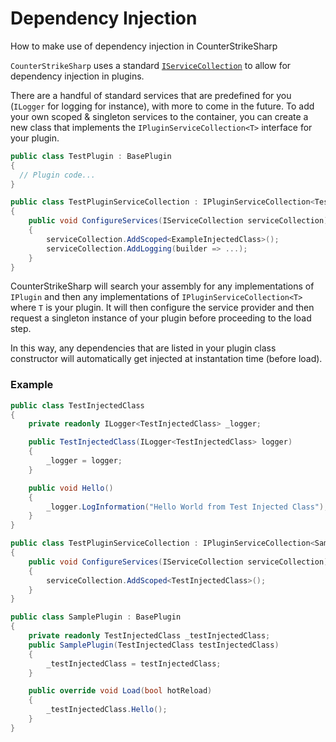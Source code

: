 # Dependency Injection

How to make use of dependency injection in CounterStrikeSharp

`CounterStrikeSharp` uses a standard <a href="https://learn.microsoft.com/en-us/aspnet/core/fundamentals/dependency-injection?view=aspnetcore-8.0" target="_blank">`IServiceCollection`</a> to allow for dependency injection in plugins.

There are a handful of standard services that are predefined for you (`ILogger` for logging for instance), with more to come in the future. To add your own scoped & singleton services to the container, you can create a new class that implements the `IPluginServiceCollection<T>` interface for your plugin.

```csharp
public class TestPlugin : BasePlugin
{
  // Plugin code...
}

public class TestPluginServiceCollection : IPluginServiceCollection<TestPlugin>
{
    public void ConfigureServices(IServiceCollection serviceCollection)
    {
        serviceCollection.AddScoped<ExampleInjectedClass>();
        serviceCollection.AddLogging(builder => ...);
    }
}
```

CounterStrikeSharp will search your assembly for any implementations of `IPlugin` and then any implementations of `IPluginServiceCollection<T>` where `T` is your plugin. It will then configure the service provider and then request a singleton instance of your plugin before proceeding to the load step.

In this way, any dependencies that are listed in your plugin class constructor will automatically get injected at instantation time (before load).

### Example

```csharp
public class TestInjectedClass
{
    private readonly ILogger<TestInjectedClass> _logger;

    public TestInjectedClass(ILogger<TestInjectedClass> logger)
    {
        _logger = logger;
    }

    public void Hello()
    {
        _logger.LogInformation("Hello World from Test Injected Class");
    }
}

public class TestPluginServiceCollection : IPluginServiceCollection<SamplePlugin>
{
    public void ConfigureServices(IServiceCollection serviceCollection)
    {
        serviceCollection.AddScoped<TestInjectedClass>();
    }
}

public class SamplePlugin : BasePlugin
{
    private readonly TestInjectedClass _testInjectedClass;
    public SamplePlugin(TestInjectedClass testInjectedClass)
    {
        _testInjectedClass = testInjectedClass;
    }

    public override void Load(bool hotReload)
    {
        _testInjectedClass.Hello();
    }
}
```
